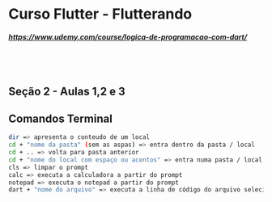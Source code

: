 # Curso Flutter - Flutterando
##### https://www.udemy.com/course/logica-de-programacao-com-dart/


​      
​      
## Seção 2 - Aulas 1,2 e 3  
## Comandos Terminal 

```sh
dir => apresenta o conteudo de um local
cd + "nome da pasta" (sem as aspas) => entra dentro da pasta / local
cd + .. => volta para pasta anterior
cd + "nome do local com espaço ou acentos" => entra numa pasta / local que contém espaçamentos e/ou acentos
cls => limpar o prompt
calc => executa a calculadora a partir do prompt
notepad => executa o notepad a partir do prompt
dart + "nome do arquivo" => executa a linha de código do arquivo selecionado
```



